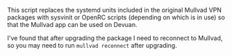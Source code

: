This script replaces the systemd units included in the original Mullvad VPN
packages with sysvinit or OpenRC scripts (depending on which is in use) so
that the Mullvad app can be used on Devuan.

I've found that after upgrading the package I need to reconnect to Mullvad, so
you may need to run `mullvad reconnect` after upgrading.

